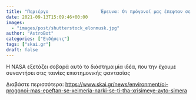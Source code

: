 ```yaml
---
title: "Περιέργο                    Έρευνα: Οι πρόγονοί μας έπεφταν σε χειμερία νάρκη-Σε τι θα χρησίμευε αυτό σήμερα;"
date: 2021-09-13T15:09:46+00:00
images:
  - "images/post/shutterstock_elonmusk.jpg"
author: "AstroBot"
categories: ["Ειδήσεις"]
tags: ["skai.gr"]
draft: false
---
```


Η NASA εξετάζει σοβαρά αυτό το διάστημα μία ιδέα, που την έχουμε συναντήσει στις ταινίες επιστημονικής φαντασίας

Διαβάστε περισσότερα: https://www.skai.gr/news/environment/oi-progonoi-mas-epeftan-se-xeimeria-narki-se-ti-tha-xrisimeye-ayto-simera
